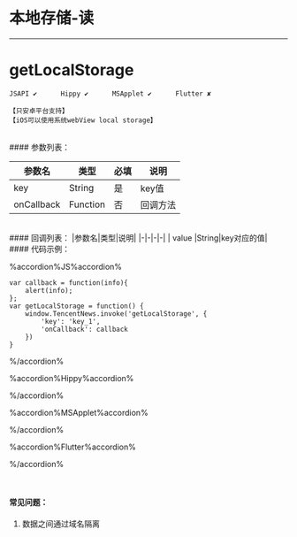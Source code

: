 # 本地存储-读
---
# getLocalStorage

```
JSAPI ✔      Hippy ✔      MSApplet ✔      Flutter ✘

【只安卓平台支持】
【iOS可以使用系统webView local storage】

```
<br>
#### 参数列表：

|参数名|类型|必填|说明|
|-|-|-|-| 
|key|String|是|key值|
|onCallback|Function|否|回调方法|
<br>
#### 回调列表：
|参数名|类型|说明|
|-|-|-|-| 
| value |String|key对应的值|
<br>
#### 代码示例：


%accordion%JS%accordion%

```
var callback = function(info){
    alert(info);
};
var getLocalStorage = function() {
    window.TencentNews.invoke('getLocalStorage', {
        'key': 'key_1',
        'onCallback': callback
    })
}

```

%/accordion%

%accordion%Hippy%accordion%

%/accordion%

%accordion%MSApplet%accordion%

%/accordion%

%accordion%Flutter%accordion%

%/accordion%

<br>

#### 常见问题：
1. 数据之间通过域名隔离
